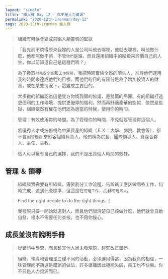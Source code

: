 ```yaml
---
layout: "single"
title: "鐵人賽 Day 12 - 你不是人力資源"
permalink: "2020-12th-ironman/day-12"
tags: 2020-12th-ironman 鐵人賽
---
```


> 組織有時候會變成禁錮人類靈魂的監獄

> 「我先前不曉得原來我嫁的人是公司叫他去哪裡，他就去哪裡，叫他做什麼，他都照做不誤，不管`他們`是誰，而且還用組織中的階級來評價自己的人生，你以前知道自己是這種們嗎？」

> 為了換取`財務安全感`和`工作保障`，我把時間賣給全然的陌生人，准許他們運用我的時間來達成他們的目標。而他們的目的有部分是為了增加投資人的財富，或在某些情況下，這變成主要目的。

> 大多數的組織認為這是雙方你情我願的協議，是雙贏的局面。有的組織打造更便利的工作環境，提供更優厚的福利。然而再舒適豪華的監獄，依然是監獄，組織依然有權在他們認為適當的時候，使用你的時間。

> 管理：有效使用你的時間。為了管理你的時間，不免就要管理你這個人。

> 將優秀人才或技術視為中藥資產的組織（ＥＸ：大學、劇院、教會等），都不會用`管理者` 來形容組織負責人，他們稱為院長、團隊領導人、資深合夥人、主任、主教。

> 個人可以擁有自己的選擇，我們不是出賣個人時間的奴隸。

## 管理 ＆ 領導

> 組織確實需要有所組織，需要劃分工作流程，告訴員工應該做哪些工作，何時完成，達到什麼標準。但這是在`管理工作`，而非`管理個人`。

> Find the right people to do the right things. :)

> 我發現只要一開始就選對人，而且他們很清楚自己該做什麼，他們就會自動自發，根本不需要任何查核，也不用你操心。

## 成長並沒有說明手冊

> 從錯誤中學習，而且趁其他人尚未發現前，趕緊改正錯誤。

> 組織、領導和管理是三種不同的活動，必須運用得當，因為我真的相信，一味管理而不領導是錯誤的做法，許多組織因此機能失調，員工也不快樂。你不只是人力資源而已。
